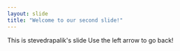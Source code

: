 ```yaml
---
layout: slide
title: "Welcome to our second slide!"
---
```

This is stevedrapalik's slide
Use the left arrow to go back!
